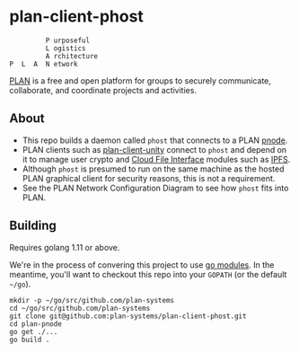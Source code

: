 # plan-client-phost

```
         P urposeful
         L ogistics
         A rchitecture
P  L  A  N etwork
```

[PLAN](http://plan-systems.org) is a free and open platform for groups to securely communicate, collaborate, and coordinate projects and activities.

## About

- This repo builds a daemon called `phost` that connects to a PLAN [pnode](https://github.com/plan-systems/plan-pnode).
- PLAN clients such as [plan-client-unity](https://github.com/plan-systems/plan-client-unity) connect to `phost` and depend on it to manage user crypto and [Cloud File Interface](https://github.com/plan-systems/design-docs/blob/master/PLAN-API-Documentation.md#Cloud-File-Interface) modules such as [IPFS](https://ipfs.io/).
- Although `phost` is presumed to run on the same machine as the hosted PLAN graphical client for security reasons, this is not a requirement.
- See the PLAN Network Configuration Diagram to see how `phost` fits into PLAN.

## Building

Requires golang 1.11 or above.

We're in the process of convering this project to use [go modules](https://github.com/golang/go/wiki/Modules). In the meantime, you'll want to checkout this repo into your `GOPATH` (or the default `~/go`).

```
mkdir -p ~/go/src/github.com/plan-systems
cd ~/go/src/github.com/plan-systems
git clone git@github.com:plan-systems/plan-client-phost.git
cd plan-pnode
go get ./...
go build .
```
